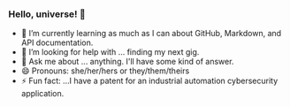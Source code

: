 ### Hello, universe! 👋

<!--
**lesley-morgan/lesley-morgan** is a ✨ _special_ ✨ repository because its `README.md` (this file) appears on your GitHub profile. -->

- 🌱 I’m currently learning as much as I can about GitHub, Markdown, and API documentation.
- 🤔 I’m looking for help with ... finding my next gig.
- 💬 Ask me about ... anything. I'll have some kind of answer.
- 😄 Pronouns: she/her/hers or they/them/theirs
- ⚡ Fun fact: ...I have a patent for an industrial automation cybersecurity application.

